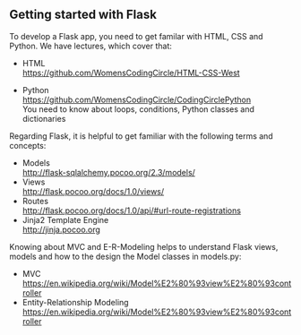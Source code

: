 ## Getting started with Flask

To develop a Flask app, you need to get familar with HTML, CSS and Python. We have lectures, which cover that:

- HTML  
  https://github.com/WomensCodingCircle/HTML-CSS-West
  
- Python  
  https://github.com/WomensCodingCircle/CodingCirclePython  
  You need to know about loops, conditions, Python classes and dictionaries
  
Regarding Flask, it is helpful to get familiar with the following terms and concepts:

- Models  
  http://flask-sqlalchemy.pocoo.org/2.3/models/
- Views  
  http://flask.pocoo.org/docs/1.0/views/
- Routes  
  http://flask.pocoo.org/docs/1.0/api/#url-route-registrations
- Jinja2 Template Engine  
  http://jinja.pocoo.org

Knowing about MVC and E-R-Modeling helps to understand Flask views, models and how to the design the Model classes in models.py:

- MVC  
  https://en.wikipedia.org/wiki/Model%E2%80%93view%E2%80%93controller
- Entity-Relationship Modeling  
  https://en.wikipedia.org/wiki/Model%E2%80%93view%E2%80%93controller
  


